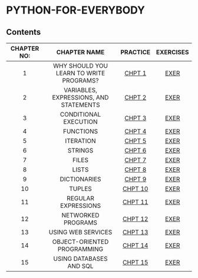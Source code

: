 # PYTHON-FOR-EVERYBODY

## Contents
|CHAPTER NO:|CHAPTER NAME|PRACTICE|EXERCISES|
|:----------:|:----------:|:--------------:|:------:|
|1| WHY SHOULD YOU LEARN TO WRITE PROGRAMS?|[CHPT 1](https://github.com/AbhishekMali21/PYTHON-FOR-EVERYBODY/blob/master/CHAPTER%201.ipynb)|[EXER](https://github.com/AbhishekMali21/PYTHON-FOR-EVERYBODY/blob/master/CHAPTER%201.ipynb)|
|2| VARIABLES, EXPRESSIONS, AND STATEMENTS|[CHPT 2](https://github.com/AbhishekMali21/PYTHON-FOR-EVERYBODY/blob/master/CHAPTER%202.ipynb)|[EXER](https://github.com/AbhishekMali21/PYTHON-FOR-EVERYBODY/blob/master/CHAPTER%202%20exercises.ipynb)|
|3| CONDITIONAL EXECUTION|[CHPT 3](https://github.com/AbhishekMali21/PYTHON-FOR-EVERYBODY/blob/master/CHAPTER%203.ipynb)|[EXER](https://github.com/AbhishekMali21/PYTHON-FOR-EVERYBODY/blob/master/CHAPTER%203%20exercises.ipynb)|
|4| FUNCTIONS|[CHPT 4](https://github.com/AbhishekMali21/PYTHON-FOR-EVERYBODY/blob/master/CHAPTER%204.ipynb)|[EXER](https://github.com/AbhishekMali21/PYTHON-FOR-EVERYBODY/blob/master/CHAPTER%204%20exercises.ipynb)
|5| ITERATION|[CHPT 5]()|[EXER]()
|6| STRINGS|[CHPT 6]()|[EXER]()
|7| FILES|[CHPT 7]()|[EXER]()
|8| LISTS|[CHPT 8]()|[EXER]()
|9| DICTIONARIES|[CHPT 9]()|[EXER]()
|10| TUPLES|[CHPT 10]()|[EXER]()
|11| REGULAR EXPRESSIONS|[CHPT 11]()|[EXER]()
|12| NETWORKED PROGRAMS|[CHPT 12]()|[EXER]()
|13| USING WEB SERVICES|[CHPT 13]()|[EXER]()
|14| OBJECT-ORIENTED PROGRAMMING|[CHPT 14]()|[EXER]()
|15| USING DATABASES AND SQL|[CHPT 15]()|[EXER]()
